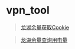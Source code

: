 # vpn_tool


> [龙湖余量获取Cookie](https://www.nsloon.com/openloon/import?plugin=https://raw.githubusercontent.com/wangyaoya/vpn_tool/master/Loon/PlugIn/LongHu/autoGetLongHuCookie.plugin)
 
> [龙湖余量查询用电量](https://www.nsloon.com/openloon/import?plugin=https://raw.githubusercontent.com/wangyaoya/vpn_tool/master/Loon/PlugIn/LongHu/autoSelectLongHuBalance.plugin)